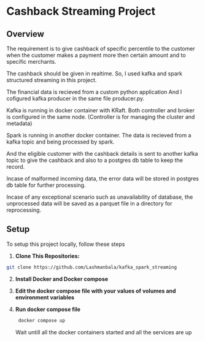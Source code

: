 # Cashback Streaming Project

## Overview

The requirement is to give cashback of specific percentile to the customer when the customer makes a payment more then certain amount and to specific merchants.

The cashback should be given in realtime. So, I used kafka and spark structured streaming in this project.

The financial data is recieved from a custom python application And I cofigured kafka producer in the same file producer.py.

Kafka is running in docker container with KRaft. Both controller and broker is configured in the same node. (Controller is for managing the cluster and metadata)

Spark is running in another docker container. The data is recieved from a kafka topic and being processed by spark.

And the eligible customer with the cashback details is sent to another kafka topic to give the cashback and also to a postgres db table to keep the record.

Incase of malformed incoming data, the error data will be stored in postgres db table for further processing.

Incase of any exceptional scenario such as unavailability of database, the unprocessed data will be saved as a parquet file in a directory for reprocessing. 

## Setup
To setup this project locally, follow these steps

1. **Clone This Repositories:**
  ```bash
  git clone https://github.com/Lashmanbala/kafka_spark_streaming
  ```

2. **Install Docker and Docker compose**
 
3. **Edit the docker compose file with your values of volumes and environment variables**

4. **Run docker compose file**
   ```bash
    docker compose up
   ```
   Wait untill all the docker containers started and all the services are up
